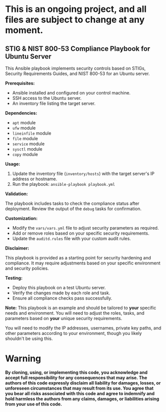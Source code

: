 # This is an ongoing project, and all files are subject to change at any moment.

## STIG & NIST 800-53 Compliance Playbook for Ubuntu Server

This Ansible playbook implements security controls based on STIGs, Security Requirements Guides, and NIST 800-53 for an Ubuntu server.

**Prerequisites:**

- Ansible installed and configured on your control machine.
- SSH access to the Ubuntu server.
- An inventory file listing the target server.

**Dependencies:**

- `apt` module
- `ufw` module
- `lineinfile` module
- `file` module
- `service` module
- `sysctl` module
- `copy` module

**Usage:**

1. Update the inventory file (`inventory/hosts`) with the target server's IP address or hostname.
2. Run the playbook: `ansible-playbook playbook.yml`

**Validation:**

The playbook includes tasks to check the compliance status after deployment. Review the output of the `debug` tasks for confirmation.

**Customization:**

- Modify the `vars/vars.yml` file to adjust security parameters as required.
- Add or remove roles based on your specific security requirements.
- Update the `auditd.rules` file with your custom audit rules.

**Disclaimer:**

This playbook is provided as a starting point for security hardening and compliance. It may require adjustments based on your specific environment and security policies.


**Testing:**

- Deploy this playbook on a test Ubuntu server.
- Verify the changes made by each role and task.
- Ensure all compliance checks pass successfully.

**Note:** This playbook is an example and should be tailored to **your** specific needs and environment. You will need to adjust the roles, tasks, and parameters based on **your** unique security requirements. 

You will need to modify the IP addresses, usernames, private key paths, and other parameters according to your environment, though you likely shouldn't be using this. 



# Warning

**By cloning, using, or implementing this code, you acknowledge and accept full responsibility for any consequences that may arise. The authors of this code expressly disclaim all liability for damages, losses, or unforeseen circumstances that may result from its use. You agree that you bear all risks associated with this code and agree to indemnify and hold harmless the authors from any claims, damages, or liabilities arising from your use of this code.**
